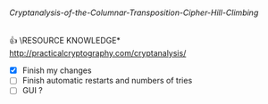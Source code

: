 ###### Cryptanalysis-of-the-Columnar-Transposition-Cipher-Hill-Climbing

:+1: \RESOURCE KNOWLEDGE\* http://practicalcryptography.com/cryptanalysis/

- [x] Finish my changes
- [ ] Finish automatic restarts and numbers of tries
- [ ] GUI ?
